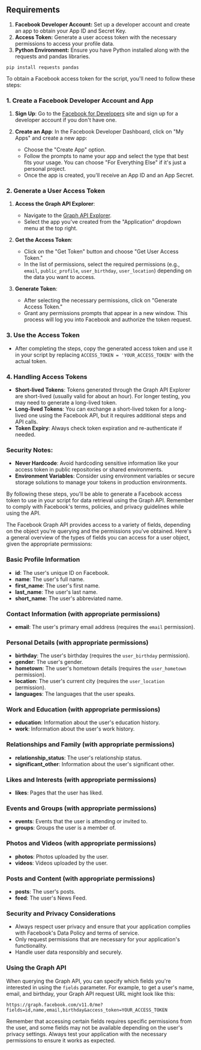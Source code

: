 ## Requirements
1. **Facebook Developer Account:** Set up a developer account and create an app to obtain your App ID and Secret Key.
2. **Access Token:** Generate a user access token with the necessary permissions to access your profile data.
3. **Python Environment:** Ensure you have Python installed along with the requests and pandas libraries.

```
pip install requests pandas
```

To obtain a Facebook access token for the script, you'll need to follow these steps:

### 1. **Create a Facebook Developer Account and App**

1. **Sign Up**: Go to the [Facebook for Developers](https://developers.facebook.com/) site and sign up for a developer account if you don't have one.
   
2. **Create an App**: In the Facebook Developer Dashboard, click on "My Apps" and create a new app:
   - Choose the "Create App" option.
   - Follow the prompts to name your app and select the type that best fits your usage. You can choose "For Everything Else" if it's just a personal project.
   - Once the app is created, you'll receive an App ID and an App Secret.

### 2. **Generate a User Access Token**

1. **Access the Graph API Explorer**:
   - Navigate to the [Graph API Explorer](https://developers.facebook.com/tools/explorer/).
   - Select the app you've created from the "Application" dropdown menu at the top right.

2. **Get the Access Token**:
   - Click on the "Get Token" button and choose "Get User Access Token."
   - In the list of permissions, select the required permissions (e.g., `email`, `public_profile`, `user_birthday`, `user_location`) depending on the data you want to access. 

3. **Generate Token**:
   - After selecting the necessary permissions, click on "Generate Access Token."
   - Grant any permissions prompts that appear in a new window. This process will log you into Facebook and authorize the token request.

### 3. **Use the Access Token**

- After completing the steps, copy the generated access token and use it in your script by replacing `ACCESS_TOKEN = 'YOUR_ACCESS_TOKEN'` with the actual token.

### 4. **Handling Access Tokens**

- **Short-lived Tokens**: Tokens generated through the Graph API Explorer are short-lived (usually valid for about an hour). For longer testing, you may need to generate a long-lived token.
- **Long-lived Tokens**: You can exchange a short-lived token for a long-lived one using the Facebook API, but it requires additional steps and API calls.
- **Token Expiry**: Always check token expiration and re-authenticate if needed.
  
### Security Notes:

- **Never Hardcode**: Avoid hardcoding sensitive information like your access token in public repositories or shared environments.
- **Environment Variables**: Consider using environment variables or secure storage solutions to manage your tokens in production environments.

By following these steps, you'll be able to generate a Facebook access token to use in your script for data retrieval using the Graph API. Remember to comply with Facebook's terms, policies, and privacy guidelines while using the API.


The Facebook Graph API provides access to a variety of fields, depending on the object you're querying and the permissions you've obtained. Here's a general overview of the types of fields you can access for a user object, given the appropriate permissions:

### Basic Profile Information
- **id**: The user's unique ID on Facebook.
- **name**: The user's full name.
- **first_name**: The user's first name.
- **last_name**: The user's last name.
- **short_name**: The user's abbreviated name.

### Contact Information (with appropriate permissions)
- **email**: The user's primary email address (requires the `email` permission).

### Personal Details (with appropriate permissions)
- **birthday**: The user's birthday (requires the `user_birthday` permission).
- **gender**: The user's gender.
- **hometown**: The user's hometown details (requires the `user_hometown` permission).
- **location**: The user's current city (requires the `user_location` permission).
- **languages**: The languages that the user speaks.

### Work and Education (with appropriate permissions)
- **education**: Information about the user's education history.
- **work**: Information about the user's work history.

### Relationships and Family (with appropriate permissions)
- **relationship_status**: The user's relationship status.
- **significant_other**: Information about the user's significant other.

### Likes and Interests (with appropriate permissions)
- **likes**: Pages that the user has liked.

### Events and Groups (with appropriate permissions)
- **events**: Events that the user is attending or invited to.
- **groups**: Groups the user is a member of.

### Photos and Videos (with appropriate permissions)
- **photos**: Photos uploaded by the user.
- **videos**: Videos uploaded by the user.

### Posts and Content (with appropriate permissions)
- **posts**: The user's posts.
- **feed**: The user's News Feed.

### Security and Privacy Considerations
- Always respect user privacy and ensure that your application complies with Facebook's Data Policy and terms of service.
- Only request permissions that are necessary for your application's functionality.
- Handle user data responsibly and securely.

### Using the Graph API
When querying the Graph API, you can specify which fields you're interested in using the `fields` parameter. For example, to get a user's name, email, and birthday, your Graph API request URL might look like this:

```plaintext
https://graph.facebook.com/v11.0/me?fields=id,name,email,birthday&access_token=YOUR_ACCESS_TOKEN
```

Remember that accessing certain fields requires specific permissions from the user, and some fields may not be available depending on the user's privacy settings. Always test your application with the necessary permissions to ensure it works as expected.

